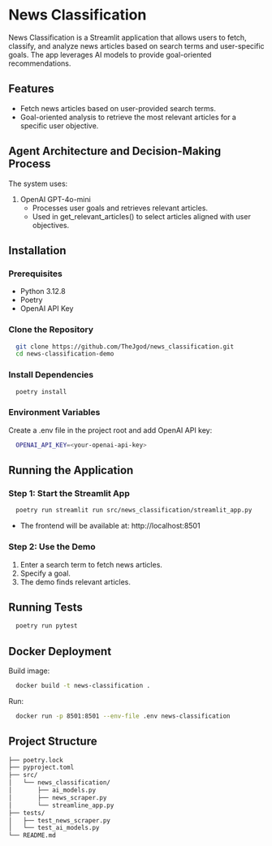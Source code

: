 # News Classification

News Classification is a Streamlit application that allows users to fetch, classify, and analyze news articles based on search terms and user-specific goals. The app leverages AI models to provide goal-oriented recommendations.

## Features

- Fetch news articles based on user-provided search terms.
- Goal-oriented analysis to retrieve the most relevant articles for a specific user objective.

## Agent Architecture and Decision-Making Process

The system uses:

1. OpenAI GPT-4o-mini
   - Processes user goals and retrieves relevant articles.
   - Used in get_relevant_articles() to select articles aligned with user objectives.

## Installation

### Prerequisites

- Python 3.12.8
- Poetry
- OpenAI API Key

### Clone the Repository

```bash
  git clone https://github.com/TheJgod/news_classification.git
  cd news-classification-demo
```

### Install Dependencies

```bash
  poetry install
```

### Environment Variables

Create a .env file in the project root and add OpenAI API key:

```bash
  OPENAI_API_KEY=<your-openai-api-key>
```

## Running the Application

### Step 1: Start the Streamlit App

```bash
  poetry run streamlit run src/news_classification/streamlit_app.py
```

- The frontend will be available at: http://localhost:8501

### Step 2: Use the Demo

1. Enter a search term to fetch news articles.
2. Specify a goal.
3. The demo finds relevant articles.

## Running Tests

```bash
  poetry run pytest
```

## Docker Deployment

Build image:

```bash
  docker build -t news-classification .
```

Run:

```bash
  docker run -p 8501:8501 --env-file .env news-classification
```


## Project Structure

```bash
├── poetry.lock
├── pyproject.toml
├── src/
│   └── news_classification/
│       ├── ai_models.py        
│       ├── news_scraper.py     
│       └── streamline_app.py 
├── tests/
│   ├── test_news_scraper.py
│   └── test_ai_models.py
└── README.md
```














